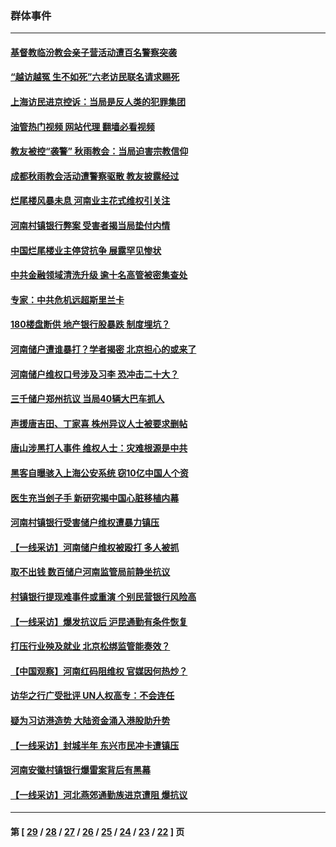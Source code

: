### 群体事件
---
#### [基督教临汾教会亲子营活动遭百名警察突袭](../../pages/ncid279/n13806527.md?08210045) 
#### [“越访越冤 生不如死”六老访民联名请求赐死](../../pages/ncid279/n13805907.md?08210045) 
#### [上海访民进京控诉：当局是反人类的犯罪集团](../../pages/ncid279/n13803858.md?08210045) 
#### [油管热门视频 网站代理 翻墙必看视频](http://209.222.30.114:81/youtube.html?08210045)
#### [教友被控“袭警” 秋雨教会：当局迫害宗教信仰](../../pages/ncid279/n13803563.md?08210045) 
#### [成都秋雨教会活动遭警察驱散 教友披露经过](../../pages/ncid279/n13802541.md?08210045) 
#### [烂尾楼风暴未息 河南业主花式维权引关注](../../pages/ncid279/n13794519.md?08210045) 
#### [河南村镇银行弊案 受害者揭当局垫付内情](../../pages/ncid279/n13791990.md?08210045) 
#### [中国烂尾楼业主停贷抗争 展露罕见惨状](../../pages/ncid279/n13787794.md?08210045) 
#### [中共金融领域清洗升级 逾十名高管被密集查处](../../pages/ncid279/n13782694.md?08210045) 
#### [专家：中共危机远超斯里兰卡](../../pages/ncid279/n13782248.md?08210045) 
#### [180楼盘断供 地产银行股暴跌 制度埋坑？](../../pages/ncid279/n13780778.md?08210045) 
#### [河南储户遭谁暴打？学者揭密 北京担心的或来了](../../pages/ncid279/n13779407.md?08210045) 
#### [河南储户维权口号涉及习李 恐冲击二十大？](../../pages/ncid279/n13778148.md?08210045) 
#### [三千储户郑州抗议 当局40辆大巴车抓人](../../pages/ncid279/n13777593.md?08210045) 
#### [声援唐吉田、丁家喜 株州异议人士被要求删帖](../../pages/ncid279/n13775534.md?08210045) 
#### [唐山涉黑打人事件 维权人士：灾难根源是中共](../../pages/ncid279/n13773534.md?08210045) 
#### [黑客自曝骇入上海公安系统 窃10亿中国人个资](../../pages/ncid279/n13773395.md?08210045) 
#### [医生充当刽子手 新研究揭中国心脏移植内幕](../../pages/ncid279/n13772291.md?08210045) 
#### [河南村镇银行受害储户维权遭暴力镇压](../../pages/ncid279/n13770841.md?08210045) 
#### [【一线采访】河南储户维权被殴打 多人被抓](../../pages/ncid279/n13768629.md?08210045) 
#### [取不出钱 数百储户河南监管局前静坐抗议](../../pages/ncid279/n13767198.md?08210045) 
#### [村镇银行提现难事件或重演 个别民营银行风险高](../../pages/ncid279/n13764495.md?08210045) 
#### [【一线采访】爆发抗议后 沪昆通勤有条件恢复](../../pages/ncid279/n13763504.md?08210045) 
#### [打压行业殃及就业 北京松绑监管能奏效？](../../pages/ncid279/n13761130.md?08210045) 
#### [【中国观察】河南红码阻维权 官媒因何热炒？](../../pages/ncid279/n13760146.md?08210045) 
#### [访华之行广受批评 UN人权高专：不会连任](../../pages/ncid279/n13758655.md?08210045) 
#### [疑为习访港造势 大陆资金涌入港股助升势](../../pages/ncid279/n13756127.md?08210045) 
#### [【一线采访】封城半年 东兴市民冲卡遭镇压](../../pages/ncid279/n13754277.md?08210045) 
#### [河南安徽村镇银行爆雷案背后有黑幕](../../pages/ncid279/n13754230.md?08210045) 
#### [【一线采访】河北燕郊通勤族进京遭阻 爆抗议](../../pages/ncid279/n13749999.md?08210045) 

---
#### 第 [ [29](./29.md?08210045) / [28](./28.md?08210045) / [27](./27.md?08210045) / [26](./26.md?08210045) / [25](./25.md?08210045) / [24](./24.md?08210045) / [23](./23.md?08210045) / [22](./22.md?08210045) ] 页
